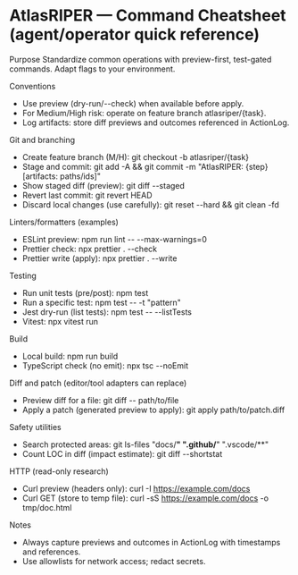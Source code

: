 # AtlasRIPER — Command Cheatsheet (agent/operator quick reference)

Purpose
Standardize common operations with preview-first, test-gated commands. Adapt flags to your environment.

Conventions
- Use preview (dry-run/--check) when available before apply.
- For Medium/High risk: operate on feature branch atlasriper/{task}.
- Log artifacts: store diff previews and outcomes referenced in ActionLog.

Git and branching
- Create feature branch (M/H):
  git checkout -b atlasriper/{task}
- Stage and commit:
  git add -A && git commit -m "AtlasRIPER: {step} [artifacts: paths/ids]"
- Show staged diff (preview):
  git diff --staged
- Revert last commit:
  git revert HEAD
- Discard local changes (use carefully):
  git reset --hard && git clean -fd

Linters/formatters (examples)
- ESLint preview:
  npm run lint -- --max-warnings=0
- Prettier check:
  npx prettier . --check
- Prettier write (apply):
  npx prettier . --write

Testing
- Run unit tests (pre/post):
  npm test
- Run a specific test:
  npm test -- -t "pattern"
- Jest dry-run (list tests):
  npm test -- --listTests
- Vitest:
  npx vitest run

Build
- Local build:
  npm run build
- TypeScript check (no emit):
  npx tsc --noEmit

Diff and patch (editor/tool adapters can replace)
- Preview diff for a file:
  git diff -- path/to/file
- Apply a patch (generated preview to apply):
  git apply path/to/patch.diff

Safety utilities
- Search protected areas:
  git ls-files "docs/**" ".github/**" ".vscode/**"
- Count LOC in diff (impact estimate):
  git diff --shortstat

HTTP (read-only research)
- Curl preview (headers only):
  curl -I https://example.com/docs
- Curl GET (store to temp file):
  curl -sS https://example.com/docs -o tmp/doc.html

Notes
- Always capture previews and outcomes in ActionLog with timestamps and references.
- Use allowlists for network access; redact secrets.
